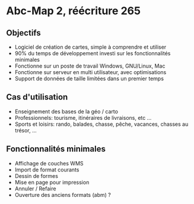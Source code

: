 # Abc-Map 2, réécriture 265

## Objectifs

- Logiciel de création de cartes, simple à comprendre et utiliser
- 90% du temps de développement investi sur les fonctionnalités minimales
- Fonctionne sur un poste de travail Windows, GNU/Linux, Mac
- Fonctionne sur serveur en multi utilisateur, avec optimisations
- Support de données de taille limitées dans un premier temps


## Cas d'utilisation

- Enseignement des bases de la géo / carto
- Professionnels: tourisme, itinéraires de livraisons, etc ... 
- Sports et loisirs: rando, balades, chasse, pêche, vacances, chasses au trésor, ...


## Fonctionnalités minimales

- Affichage de couches WMS
- Import de format courants
- Dessin de formes
- Mise en page pour impression
- Annuler / Refaire
- Ouverture des anciens formats (abm) ?


